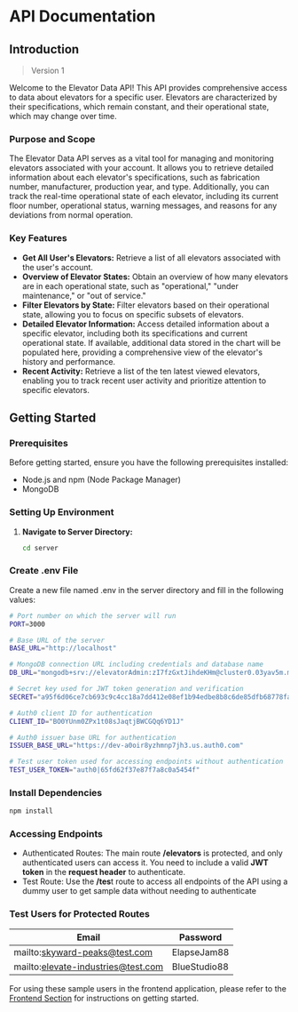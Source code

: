 # API Documentation

## Introduction

> Version 1
> 

Welcome to the Elevator Data API! This API provides comprehensive access to data about elevators for a specific user. Elevators are characterized by their specifications, which remain constant, and their operational state, which may change over time.

### Purpose and Scope

The Elevator Data API serves as a vital tool for managing and monitoring elevators associated with your account. It allows you to retrieve detailed information about each elevator's specifications, such as fabrication number, manufacturer, production year, and type. Additionally, you can track the real-time operational state of each elevator, including its current floor number, operational status, warning messages, and reasons for any deviations from normal operation.

### Key Features

- **Get All User's Elevators:** Retrieve a list of all elevators associated with the user's account.
- **Overview of Elevator States:** Obtain an overview of how many elevators are in each operational state, such as "operational," "under maintenance," or "out of service."
- **Filter Elevators by State:** Filter elevators based on their operational state, allowing you to focus on specific subsets of elevators.
- **Detailed Elevator Information:** Access detailed information about a specific elevator, including both its specifications and current operational state. If available, additional data stored in the chart will be populated here, providing a comprehensive view of the elevator's history and performance.
- **Recent Activity:** Retrieve a list of the ten latest viewed elevators, enabling you to track recent user activity and prioritize attention to specific elevators.

## Getting Started

### Prerequisites

Before getting started, ensure you have the following prerequisites installed:

- Node.js and npm (Node Package Manager)
- MongoDB

### Setting Up Environment

1. **Navigate to Server Directory:**
    
    ```bash
    cd server
    ```
    

### Create .env File

Create a new file named .env in the server directory and fill in the following values:

```bash
# Port number on which the server will run
PORT=3000

# Base URL of the server
BASE_URL="http://localhost"

# MongoDB connection URL including credentials and database name
DB_URL="mongodb+srv://elevatorAdmin:zI7fzGxtJihdeKHm@cluster0.03yav5m.mongodb.net/elevator-dashboard?retryWrites=true&w=majority&appName=Cluster0"

# Secret key used for JWT token generation and verification
SECRET="a95f6d06ce7cb693c9c4cc18a7dd412e08ef1b94edbe8b8c6de85dfb68778fa4"

# Auth0 client ID for authentication
CLIENT_ID="BO0YUnm0ZPx1t08sJaqtjBWCGQq6YD1J"

# Auth0 issuer base URL for authentication
ISSUER_BASE_URL="https://dev-a0oir8yzhmnp7jh3.us.auth0.com"

# Test user token used for accessing endpoints without authentication
TEST_USER_TOKEN="auth0|65fd62f37e87f7a8c0a5454f"
```

### Install Dependencies

```bash
npm install
```

### Accessing Endpoints

- Authenticated Routes: The main route **/elevators** is protected, and only authenticated users can access it. You need to include a valid **JWT token** in the **request header** to authenticate.
- Test Route: Use the **/tes**t route to access all endpoints of the API using a dummy user to get sample data without needing to authenticate

### Test Users for Protected Routes

| Email | Password |
| --- | --- |
| mailto:skyward-peaks@test.com | ElapseJam88 |
| mailto:elevate-industries@test.com | BlueStudio88 |

For using these sample users in the frontend application, please refer to the [Frontend Section](notion://www.notion.so/42wolfsburgberlin/API-Documentation-74dfb3313cc741a9918871678b538a5b#frontend-section) for instructions on getting started.